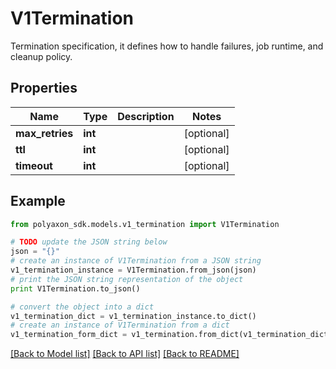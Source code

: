 # V1Termination

Termination specification, it defines how to handle failures, job runtime, and cleanup policy.

## Properties
Name | Type | Description | Notes
------------ | ------------- | ------------- | -------------
**max_retries** | **int** |  | [optional] 
**ttl** | **int** |  | [optional] 
**timeout** | **int** |  | [optional] 

## Example

```python
from polyaxon_sdk.models.v1_termination import V1Termination

# TODO update the JSON string below
json = "{}"
# create an instance of V1Termination from a JSON string
v1_termination_instance = V1Termination.from_json(json)
# print the JSON string representation of the object
print V1Termination.to_json()

# convert the object into a dict
v1_termination_dict = v1_termination_instance.to_dict()
# create an instance of V1Termination from a dict
v1_termination_form_dict = v1_termination.from_dict(v1_termination_dict)
```
[[Back to Model list]](../README.md#documentation-for-models) [[Back to API list]](../README.md#documentation-for-api-endpoints) [[Back to README]](../README.md)


